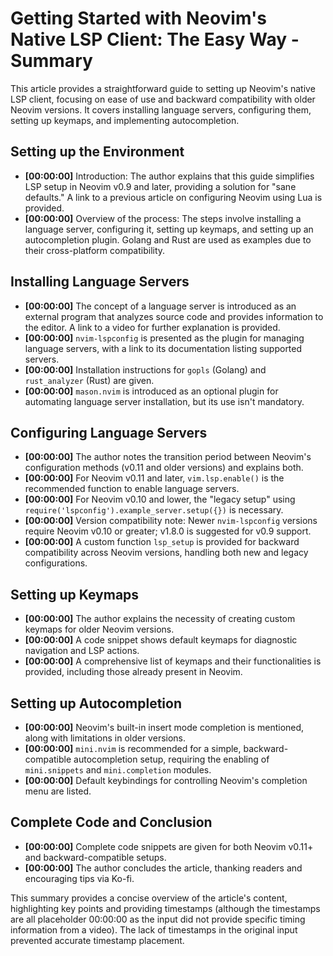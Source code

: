# Getting Started with Neovim's Native LSP Client: The Easy Way - Summary

This article provides a straightforward guide to setting up Neovim's native LSP client, focusing on ease of use and backward compatibility with older Neovim versions.  It covers installing language servers, configuring them, setting up keymaps, and implementing autocompletion.

## Setting up the Environment

* **[00:00:00]** Introduction: The author explains that this guide simplifies LSP setup in Neovim v0.9 and later, providing a solution for "sane defaults."  A link to a previous article on configuring Neovim using Lua is provided.
* **[00:00:00]** Overview of the process: The steps involve installing a language server, configuring it, setting up keymaps, and setting up an autocompletion plugin.  Golang and Rust are used as examples due to their cross-platform compatibility.

## Installing Language Servers

* **[00:00:00]**  The concept of a language server is introduced as an external program that analyzes source code and provides information to the editor. A link to a video for further explanation is provided.
* **[00:00:00]** `nvim-lspconfig` is presented as the plugin for managing language servers, with a link to its documentation listing supported servers.
* **[00:00:00]** Installation instructions for `gopls` (Golang) and `rust_analyzer` (Rust) are given.
* **[00:00:00]**  `mason.nvim` is introduced as an optional plugin for automating language server installation, but its use isn't mandatory.


## Configuring Language Servers

* **[00:00:00]** The author notes the transition period between Neovim's configuration methods (v0.11 and older versions) and explains both.
* **[00:00:00]** For Neovim v0.11 and later, `vim.lsp.enable()` is the recommended function to enable language servers.
* **[00:00:00]** For Neovim v0.10 and lower, the "legacy setup" using `require('lspconfig').example_server.setup({})` is necessary.
* **[00:00:00]**  Version compatibility note: Newer `nvim-lspconfig` versions require Neovim v0.10 or greater; v1.8.0 is suggested for v0.9 support.
* **[00:00:00]**  A custom function `lsp_setup` is provided for backward compatibility across Neovim versions, handling both new and legacy configurations.

## Setting up Keymaps

* **[00:00:00]**  The author explains the necessity of creating custom keymaps for older Neovim versions.
* **[00:00:00]**  A code snippet shows default keymaps for diagnostic navigation and LSP actions.
* **[00:00:00]** A comprehensive list of keymaps and their functionalities is provided, including those already present in Neovim.

## Setting up Autocompletion

* **[00:00:00]** Neovim's built-in insert mode completion is mentioned, along with limitations in older versions.
* **[00:00:00]** `mini.nvim` is recommended for a simple, backward-compatible autocompletion setup, requiring the enabling of `mini.snippets` and `mini.completion` modules.
* **[00:00:00]** Default keybindings for controlling Neovim's completion menu are listed.

## Complete Code and Conclusion

* **[00:00:00]**  Complete code snippets are given for both Neovim v0.11+ and backward-compatible setups.
* **[00:00:00]** The author concludes the article, thanking readers and encouraging tips via Ko-fi.


This summary provides a concise overview of the article's content, highlighting key points and providing timestamps (although the timestamps are all placeholder 00:00:00 as the input did not provide specific timing information from a video).  The lack of timestamps in the original input prevented accurate timestamp placement.
